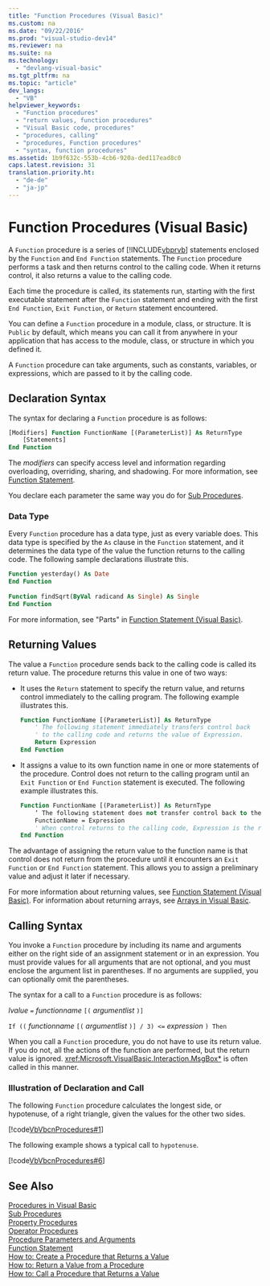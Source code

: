 ```yaml
---
title: "Function Procedures (Visual Basic)"
ms.custom: na
ms.date: "09/22/2016"
ms.prod: "visual-studio-dev14"
ms.reviewer: na
ms.suite: na
ms.technology: 
  - "devlang-visual-basic"
ms.tgt_pltfrm: na
ms.topic: "article"
dev_langs: 
  - "VB"
helpviewer_keywords: 
  - "Function procedures"
  - "return values, function procedures"
  - "Visual Basic code, procedures"
  - "procedures, calling"
  - "procedures, Function procedures"
  - "syntax, function procedures"
ms.assetid: 1b9f632c-553b-4cb6-920a-ded117ead8c0
caps.latest.revision: 31
translation.priority.ht: 
  - "de-de"
  - "ja-jp"
---
```

# Function Procedures (Visual Basic)
A `Function` procedure is a series of [!INCLUDE[vbprvb](../vs140/includes/vbprvb_md.md)] statements enclosed by the `Function` and `End Function` statements. The `Function` procedure performs a task and then returns control to the calling code. When it returns control, it also returns a value to the calling code.  
  
 Each time the procedure is called, its statements run, starting with the first executable statement after the `Function` statement and ending with the first `End Function`, `Exit Function`, or `Return` statement encountered.  
  
 You can define a `Function` procedure in a module, class, or structure. It is `Public` by default, which means you can call it from anywhere in your application that has access to the module, class, or structure in which you defined it.  
  
 A `Function` procedure can take arguments, such as constants, variables, or expressions, which are passed to it by the calling code.  
  
## Declaration Syntax  
 The syntax for declaring a `Function` procedure is as follows:  
  
```vb  
[Modifiers] Function FunctionName [(ParameterList)] As ReturnType  
    [Statements]  
End Function  
```  
  
 The *modifiers* can specify access level and information regarding overloading, overriding, sharing, and shadowing. For more information, see [Function Statement](../vs140/function-statement--visual-basic-.md).  
  
 You declare each parameter the same way you do for [Sub Procedures](../vs140/sub-procedures--visual-basic-.md).  
  
### Data Type  
 Every `Function` procedure has a data type, just as every variable does. This data type is specified by the `As` clause in the `Function` statement, and it determines the data type of the value the function returns to the calling code. The following sample declarations illustrate this.  
  
```vb  
Function yesterday() As Date  
End Function  
  
Function findSqrt(ByVal radicand As Single) As Single  
End Function  
```  
  
 For more information, see "Parts" in [Function Statement (Visual Basic)](../vs140/function-statement--visual-basic-.md).  
  
## Returning Values  
 The value a `Function` procedure sends back to the calling code is called its return value. The procedure returns this value in one of two ways:  
  
-   It uses the `Return` statement to specify the return value, and returns control immediately to the calling program. The following example illustrates this.  
  
    ```vb  
    Function FunctionName [(ParameterList)] As ReturnType  
        ' The following statement immediately transfers control back  
        ' to the calling code and returns the value of Expression.  
        Return Expression  
    End Function  
    ```  
  
-   It assigns a value to its own function name in one or more statements of the procedure. Control does not return to the calling program until an `Exit Function` or `End Function` statement is executed. The following example illustrates this.  
  
    ```vb  
    Function FunctionName [(ParameterList)] As ReturnType  
        ‘ The following statement does not transfer control back to the calling code.  
        FunctionName = Expression  
        ' When control returns to the calling code, Expression is the return value.  
    End Function  
    ```  
  
 The advantage of assigning the return value to the function name is that control does not return from the procedure until it encounters an `Exit Function` or `End Function` statement. This allows you to assign a preliminary value and adjust it later if necessary.  
  
 For more information about returning values, see [Function Statement (Visual Basic)](../vs140/function-statement--visual-basic-.md). For information about returning arrays, see [Arrays in Visual Basic](../vs140/arrays-in-visual-basic.md).  
  
## Calling Syntax  
 You invoke a `Function` procedure by including its name and arguments either on the right side of an assignment statement or in an expression. You must provide values for all arguments that are not optional, and you must enclose the argument list in parentheses. If no arguments are supplied, you can optionally omit the parentheses.  
  
 The syntax for a call to a `Function` procedure is as follows:  
  
 *lvalue*  `=`  *functionname* `[(` *argumentlist* `)]`  
  
 `If ((` *functionname* `[(` *argumentlist* `)] / 3) <=`  *expression* `) Then`  
  
 When you call a `Function` procedure, you do not have to use its return value. If you do not, all the actions of the function are performed, but the return value is ignored. <xref:Microsoft.VisualBasic.Interaction.MsgBox*> is often called in this manner.  
  
### Illustration of Declaration and Call  
 The following `Function` procedure calculates the longest side, or hypotenuse, of a right triangle, given the values for the other two sides.  
  
 [!code[VbVbcnProcedures#1](../vs140/codesnippet/VisualBasic/function-procedures--visual-basic-_1.vb)]  
  
 The following example shows a typical call to `hypotenuse`.  
  
 [!code[VbVbcnProcedures#6](../vs140/codesnippet/VisualBasic/function-procedures--visual-basic-_2.vb)]  
  
## See Also  
 [Procedures in Visual Basic](../vs140/procedures-in-visual-basic.md)   
 [Sub Procedures](../vs140/sub-procedures--visual-basic-.md)   
 [Property Procedures](../vs140/property-procedures--visual-basic-.md)   
 [Operator Procedures](../vs140/operator-procedures--visual-basic-.md)   
 [Procedure Parameters and Arguments](../vs140/procedure-parameters-and-arguments--visual-basic-.md)   
 [Function Statement](../vs140/function-statement--visual-basic-.md)   
 [How to: Create a Procedure that Returns a Value](../vs140/how-to--create-a-procedure-that-returns-a-value--visual-basic-.md)   
 [How to: Return a Value from a Procedure](../vs140/how-to--return-a-value-from-a-procedure--visual-basic-.md)   
 [How to: Call a Procedure that Returns a Value](../vs140/how-to--call-a-procedure-that-returns-a-value--visual-basic-.md)
